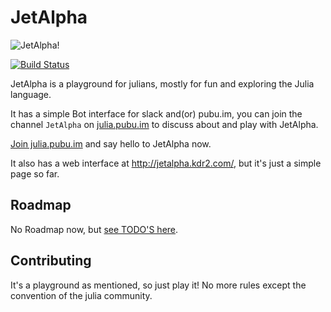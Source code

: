 # JetAlpha

![JetAlpha!](http://res.cloudinary.com/kdr2/image/upload/c_crop,h_280,w_500/v1455802308/misc/jetalpha-logo-v1.png)

[![Build Status](https://travis-ci.org/KDr2/JetAlpha.jl.svg)](https://travis-ci.org/KDr2/JetAlpha.jl)

JetAlpha is a playground for julians, mostly for fun and exploring the Julia language.

It has a simple Bot interface for slack and(or) pubu.im, you can join the channel
`JetAlpha` on [julia.pubu.im](https://julia.pubu.im/reg/8n4bwmmlkym8c98 "PUBU IM") to
discuss about and play with JetAlpha.

[Join julia.pubu.im](https://julia.pubu.im/reg/8n4bwmmlkym8c98 "PUBU IM") and say
hello to JetAlpha now.

It also has a web interface at http://jetalpha.kdr2.com/, but it's just a simple page
so far.


## Roadmap

No Roadmap now, but [see TODO'S here](https://github.com/KDr2/JetAlpha.jl/blob/master/TODO.md "TODO'S").

## Contributing

It's a playground as mentioned, so just play it!
No more rules except the convention of the julia community.
